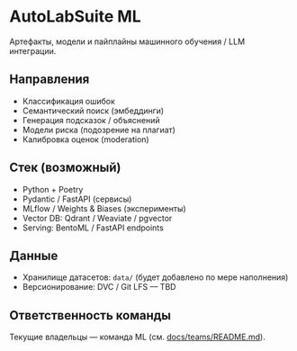 # AutoLabSuite ML

Артефакты, модели и пайплайны машинного обучения / LLM интеграции.

## Направления

- Классификация ошибок
- Семантический поиск (эмбеддинги)
- Генерация подсказок / объяснений
- Модели риска (подозрение на плагиат)
- Калибровка оценок (moderation)

## Стек (возможный)

- Python + Poetry
- Pydantic / FastAPI (сервисы)
- MLflow / Weights & Biases (эксперименты)
- Vector DB: Qdrant / Weaviate / pgvector
- Serving: BentoML / FastAPI endpoints

## Данные

- Хранилище датасетов: `data/` (будет добавлено по мере наполнения)
- Версионирование: DVC / Git LFS — TBD

## Ответственность команды

Текущие владельцы — команда ML (см. [docs/teams/README.md](/docs/teams/README.md)).

